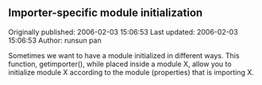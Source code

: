 ## Importer-specific module initialization

Originally published: 2006-02-03 15:06:53
Last updated: 2006-02-03 15:06:53
Author: runsun pan

Sometimes we want to have a module initialized in different ways. This function, getimporter(), while placed inside a module X, allow you to initialize module X according to the module (properties) that is importing X.